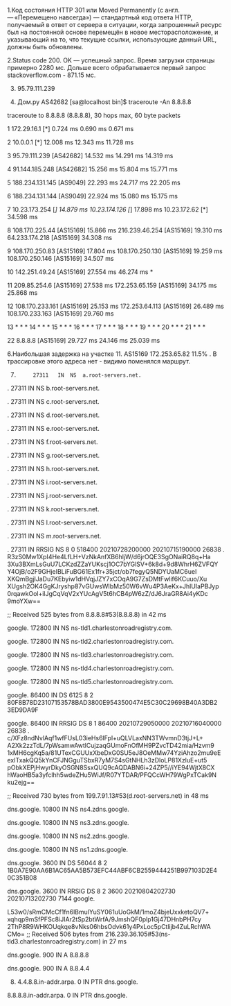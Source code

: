 1.Код состояния HTTP 301 или Moved Permanently (с англ. — «Перемещено навсегда») — стандартный код ответа HTTP, получаемый в ответ от сервера в ситуации, когда запрошенный ресурс был на постоянной основе перемещён в новое месторасположение, и указывающий на то, что текущие ссылки, использующие данный URL, должны быть обновлены. 

2.Status code 200. OK — успешный запрос. Время загрузки страницы примерно 2280 мс. Дольше всего обрабатывается первый запрос stackoverflow.com - 871.15 мс.

3.  95.79.111.239

5. Дом.ру AS42682
[sa@localhost bin]$ traceroute -An 8.8.8.8

traceroute to 8.8.8.8 (8.8.8.8), 30 hops max, 60 byte packets

 1  172.29.16.1 [*]  0.724 ms  0.690 ms  0.671 ms
 
 2  10.0.0.1 [*]  12.008 ms  12.343 ms  11.728 ms
 
 3  95.79.111.239 [AS42682]  14.532 ms  14.291 ms  14.319 ms
 
 4  91.144.185.248 [AS42682]  15.256 ms  15.804 ms  15.771 ms
 
 5  188.234.131.145 [AS9049]  22.293 ms  24.717 ms  22.205 ms
 
 6  188.234.131.144 [AS9049]  22.924 ms  15.080 ms  15.175 ms
 
 7  10.23.173.254 [*]  14.879 ms 10.23.174.126 [*]  17.898 ms 10.23.172.62 [*]  34.598 ms
 
 8  108.170.225.44 [AS15169]  15.866 ms 216.239.46.254 [AS15169]  19.310 ms 64.233.174.218 [AS15169]  34.308 ms
 
 9  108.170.250.83 [AS15169]  17.804 ms 108.170.250.130 [AS15169]  19.259 ms 108.170.250.146 [AS15169]  34.507 ms

10  142.251.49.24 [AS15169]  27.554 ms  46.274 ms *

11  209.85.254.6 [AS15169]  27.538 ms 172.253.65.159 [AS15169]  34.175 ms  25.868 ms

12  108.170.233.161 [AS15169]  25.153 ms 172.253.64.113 [AS15169]  26.489 ms 108.170.233.163 [AS15169]  29.760 ms

13  * * *
14  * * *
15  * * *
16  * * *
17  * * *
18  * * *
19  * * *
20  * * *
21  * * *

22  8.8.8.8 [AS15169]  29.727 ms  24.146 ms  25.039 ms


6.Наибольшая задержка на участке  11. AS15169 172.253.65.82 11.5% . В трассировке этого адреса нет - видимо поменялся маршрут.

7. 			27311	IN	NS	a.root-servers.net.

.			27311	IN	NS	b.root-servers.net.

.			27311	IN	NS	c.root-servers.net.

.			27311	IN	NS	d.root-servers.net.

.			27311	IN	NS	e.root-servers.net.

.			27311	IN	NS	f.root-servers.net.

.			27311	IN	NS	g.root-servers.net.

.			27311	IN	NS	h.root-servers.net.

.			27311	IN	NS	i.root-servers.net.

.			27311	IN	NS	j.root-servers.net.

.			27311	IN	NS	k.root-servers.net.

.			27311	IN	NS	l.root-servers.net.

.			27311	IN	NS	m.root-servers.net.

.			27311	IN	RRSIG	NS 8 0 518400 20210728200000 20210715190000 26838 . R3zS0Mw1XpI4He4LfLH+VzNkAnfXB6hljW/d6jrOQE3SgONaiRQ8q+Ha 3Xu3BXmLsGuU7LCKzdZZaYUKscj1OC7bYGlSV+6k8d+9d8WhrH6ZVFQY Y4OjB/o2F9GHjeIBLiFuBG61Ex1fr+35jct/ob7fegyQ5NDYUaMC6ueI XKQmBgjlJaDu7KEbyiw1dHVqjJZY7xCOqA9G7ZsDMtFwlif6KCuuo/Xu XUgsh2OK4GgKJryshp87vGUwsWIbMz50W6vWu4P3AeKx+JhlUIaPBJyp 0rqawkOol+ilJgCqVqV2xYUcAgV5t6hCB4pW6zZ/dJ6JraGR8Ai4yKDc 9moYXw==

;; Received 525 bytes from 8.8.8.8#53(8.8.8.8) in 42 ms

google.			172800	IN	NS	ns-tld1.charlestonroadregistry.com.

google.			172800	IN	NS	ns-tld2.charlestonroadregistry.com.

google.			172800	IN	NS	ns-tld3.charlestonroadregistry.com.

google.			172800	IN	NS	ns-tld4.charlestonroadregistry.com.

google.			172800	IN	NS	ns-tld5.charlestonroadregistry.com.

google.			86400	IN	DS	6125 8 2 80F8B78D23107153578BAD3800E9543500474E5C30C29698B40A3DB2 3ED9DA9F

google.			86400	IN	RRSIG	DS 8 1 86400 20210729050000 20210716040000 26838 
. c/XFz8ndNvlAqf1wfFUsL03ieHs6lFpl+uQLVLaxNN3TWvmnD3tjJ+L+ 
A2Xk2zzTdL/7pWsamwAwtlCujzaqGUmoFnOfMH9PZvcTD42mia/Hzvm9 1xMH6cgKq5a/81UTexCGUUxXbeDxG0SU5eJ8OeMMw74YziAhzo2mu9eE exITxakQQ5kYnCFJNGguTSbxR7yM7S4sGtNHLh3zDloLP81XzluE+ut5 pObkXEPjHwyrDkyOSGN8SsxQUQ9cAQDABN6i+24ZP5//iYE94WjtX8CX hWaoHB5a3yfclhh5wdeZHu5WiJf/R07YTDAR/PFQCcWH79WgPxTCak9N ku2ejg==

;; Received 730 bytes from 199.7.91.13#53(d.root-servers.net) in 48 ms

dns.google.		10800	IN	NS	ns4.zdns.google.

dns.google.		10800	IN	NS	ns3.zdns.google.

dns.google.		10800	IN	NS	ns2.zdns.google.

dns.google.		10800	IN	NS	ns1.zdns.google.

dns.google.		3600	IN	DS	56044 8 2 1B0A7E90AA6B1AC65AA5B573EFC44ABF6CB2559444251B997103D2E4 0C351B08

dns.google.		3600	IN	RRSIG	DS 8 2 3600 20210804202730 20210713202730 7144 google. 

L53w0/sRmCMcCf1fn6lBmulYuSY061uUoGkM/1moZ4bjeUxxketoQV7+ 
xqhqp9mSfPFSc8iJIAr2tSp2btWrfA/9JmshQF0plp1Gj47DHnbPH7cy 2ThP8R9WHKOUqkqe8vNks06hbsOdvk61y4PxLoc5pCtlijb4ZuLRchWA CMo=
;; Received 506 bytes from 216.239.36.105#53(ns-tld3.charlestonroadregistry.com) in 27 ms


dns.google.		900	IN	A	8.8.8.8

dns.google.		900	IN	A	8.8.4.4

8. 4.4.8.8.in-addr.arpa.	0	IN	PTR	dns.google.

8.8.8.8.in-addr.arpa.	0	IN	PTR	dns.google.



 
